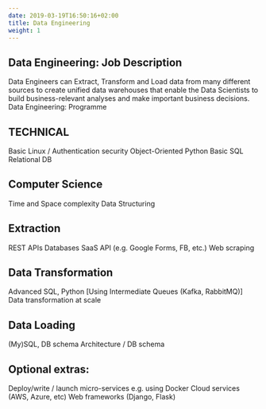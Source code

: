 ```yaml
---
date: 2019-03-19T16:50:16+02:00
title: Data Engineering
weight: 1
---
```


## Data Engineering: Job Description

Data Engineers can Extract, Transform and Load data from many different sources to create unified data warehouses that enable the Data Scientists to build business-relevant analyses and make important business decisions.
Data Engineering: Programme

## TECHNICAL

Basic Linux / Authentication security
Object-Oriented Python
Basic SQL
Relational DB

## Computer Science

Time and Space complexity
Data Structuring

## Extraction

REST APIs
Databases
SaaS API (e.g. Google Forms, FB, etc.)
Web scraping

## Data Transformation

Advanced SQL, Python
[Using Intermediate Queues (Kafka, RabbitMQ)]
Data transformation at scale

## Data Loading

(My)SQL, DB schema
Architecture / DB schema

## Optional extras:

Deploy/write / launch micro-services e.g. using Docker
Cloud services (AWS, Azure, etc)
Web frameworks (Django, Flask)
